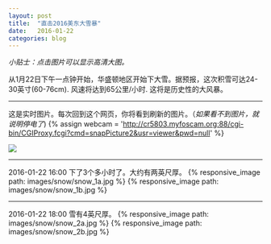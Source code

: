 ```yaml
---
layout: post
title:  "直击2016美东大雪暴"
date:   2016-01-22
categories: blog
---
```


*小贴士：点击图片可以显示高清大图。*

从1月22日下午一点钟开始，华盛顿地区开始下大雪。据预报，这次积雪可达24-30英寸(60-76cm). 
风速将达到65公里/小时. 这将是历史性的大风暴。

---------------------

这是实时图片。每次回到这个网页，你将看到刷新的图片。（*如果看不到图片，就说明停电了*)
{% assign webcam = 'http://cr5803.myfoscam.org:88/cgi-bin/CGIProxy.fcgi?cmd=snapPicture2&usr=viewer&pwd=null' %}

<div class="image">
 <a href="{{webcam}}"><img src="{{webcam}}" /></a>
</div>

--------------------

2016-01-22 16:00 下了3个多小时了。大约有两英尺厚。
{% responsive_image path: images/snow/snow_1a.jpg %}
{% responsive_image path: images/snow/snow_1b.jpg %}

-------------------

2016-01-22 18:00 雪有4英尺厚。
{% responsive_image path: images/snow/snow_2a.jpg %}
{% responsive_image path: images/snow/snow_2b.jpg %}
